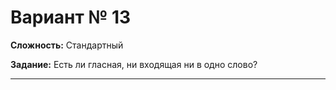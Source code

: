 # Вариант № 13
**Сложность:** Стандартный

**Задание:**  Есть ли гласная, ни входящая ни в одно слово?

---